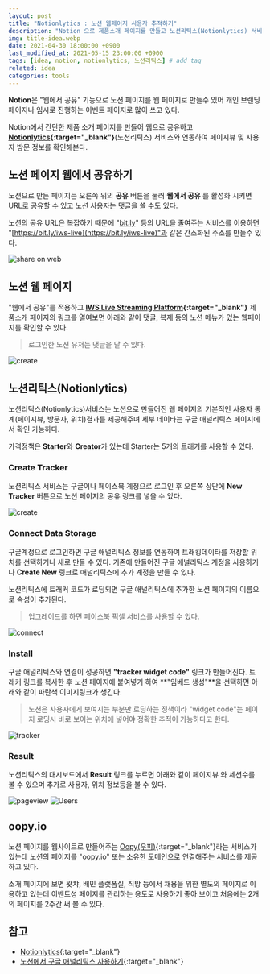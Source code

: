 ```yaml
---
layout: post
title: "Notionlytics : 노션 웹페이지 사용자 추적하기"
description: "Notion 으로 제품소개 페이지를 만들고 노션리틱스(Notionlytics) 서비스로 기본적인 사용자 추적정보인 페이지뷰, 방문자 통계를 확인해본다."
img: title-idea.webp
date: 2021-04-30 18:00:00 +0900
last_modified_at: 2021-05-15 23:00:00 +0900
tags: [idea, notion, notionlytics, 노션리틱스] # add tag
related: idea
categories: tools
---
```


**Notion**은 "웹에서 공유" 기능으로 노션 페이지를 웹 페이지로 만들수 있어 개인 브랜딩 페이지나 임시로 진행하는 이벤트 페이지로 많이 쓰고 있다. 

Notion에서 간단한 제품 소개 페이지를 만들어 웹으로 공유하고 **[Notionlytics](https://app.notionlytics.com){:target="_blank"}**(노션리틱스) 서비스와 연동하여 페이지뷰 및 사용자 방문 정보를 확인해본다. 

<!--more-->

## 노션 페이지 웹에서 공유하기 

노션으로 만든 페이지는 오른쪽 위의 **공유** 버튼을 눌러 **웹에서 공유** 를 활성화 시키면 URL로 공유할 수 있고 노션 사용자는 댓글을 쓸 수도 있다. 

노션의 공유 URL은 복잡하기 때문에 "[bit.ly](https://bit.ly)" 등의 URL을 줄여주는 서비스를 이용하면 "[https://bit.ly/iws-live](https://bit.ly/iws-live)"과 같은 간소화된 주소를 만들수 있다. 

![share on web]({{site.baseurl}}/assets/img/m_notion_webshare_01.png)

## 노션 웹 페이지 

"웹에서 공유"를 적용하고 **[IWS Live Streaming Platform](https://www.notion.so/softroom/IWS-Live-Streaming-Platform-850f6b837c5a426ead872056dcb81565){:target="_blank"}** 제품소개 페이지의 링크를 열여보면 아래와 같이 댓글, 복제 등의 노션 메뉴가 있는 웹페이지를 확인할 수 있다. 

> 로그인한 노션 유저는 댓글을 달 수 있다. 

![create]({{site.baseurl}}/assets/img/m_notion_webpage.webp)

## 노션리틱스(Notionlytics)

노션리틱스(Notionlytics)서비스는 노션으로 만들어진 웹 페이지의 기본적인 사용자 통계(페이지뷰, 방문자, 위치)결과를 제공해주며 세부 데이타는 구글 애널리틱스 페이지에서 확인 가능하다. 

가격정책은 **Starter**와 **Creator**가 있는데 Starter는 5개의 트래커를 사용할 수 있다. 


### Create Tracker

노션리틱스 서비스는 구글이나 페이스북 계정으로 로그인 후 오른쪽 상단에 **New Tracker** 버튼으로 노션 페이지의 공유 링크를 넣을 수 있다. 

![create]({{site.baseurl}}/assets/img/notionlytics_create.png)

### Connect Data Storage

구글계정으로 로그인하면 구글 애널리틱스 정보를 연동하여 트래킹데이타를 저장할 위치를 선택하거나 새로 만들 수 있다. 기존에 만들어진 구글 애널리틱스 계정을 사용하거나 **Create New** 링크로 애널리틱스에 추가 계정을 만들 수 있다. 

노션리틱스에 트래커 코드가 로딩되면 구글 애널리틱스에 추가한 노션 페이지의 이름으로 속성이 추가된다. 

> 업그레이드를 하면 페이스북 픽셀 서비스를 사용할 수 있다. 

![connect]({{site.baseurl}}/assets/img/notionlytics_connect.png)

### Install

구글 애널리틱스와 연결이 성공하면 **"tracker widget code"** 링크가 만들어진다. 트래커 링크를 복사한 후 노션 페이지에 붙여넣기 하여 **"임베드 생성"**을 선택하면 아래와 같이 파란색 이미지링크가 생긴다.

> 노션은 사용자에게 보여지는 부분만 로딩하는 정책이라 "widget code"는 페이지 로딩시 바로 보이는 위치에 넣어야 정확한 추적이 가능하다고 한다. 

![tracker]({{site.baseurl}}/assets/img/notionlytics_image.png)

### Result

노션리틱스의 대시보드에서 **Result** 링크를 누르면 아래와 같이 페이지뷰 와 세션수를 볼 수 있으며 추가로 사용자, 위치 정보등을 볼 수 있다. 

![pageview]({{site.baseurl}}/assets/img/notionlytics_stat.png)
![Users]({{site.baseurl}}/assets/img/notionlytics_stat_users.png)

## oopy.io

노션 페이지를 웹사이트로 만들어주는 [Oopy(우피)](https://www.oopy.io){:target="_blank"}라는 서비스가 있는데 노션의 페이지를 "oopy.io" 또는 소유한 도메인으로 연결해주는 서비스를 제공하고 있다. 

소개 페이지에 보면 왓챠, 배민 플랫폼실, 직방 등에서 채용을 위한 별도의 페이지로 이용하고 있는데 이벤트성 페이지를 관리하는 용도로 사용하기 좋아 보이고 처음에는 2개의 페이지를 2주간 써 볼 수 있다. 

## 참고

- [Notionlytics](https://app.notionlytics.com){:target="_blank"}
- [노션에서 구글 애널리틱스 사용하기](https://blog.mskim.me/posts/google-analytics-with-notion-so/){:target="_blank"} 

